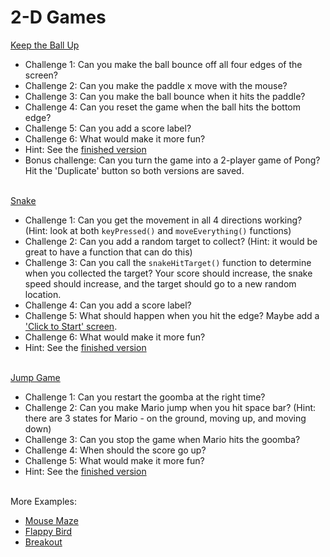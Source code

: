 # 2-D Games

[Keep the Ball Up](https://trinket.io/library/trinkets/25f46d8c06)
- Challenge 1: Can you make the ball bounce off all four edges of the screen?
- Challenge 2: Can you make the paddle x move with the mouse?
- Challenge 3: Can you make the ball bounce when it hits the paddle?
- Challenge 4: Can you reset the game when the ball hits the bottom edge?
- Challenge 5: Can you add a score label?
- Challenge 6: What would make it more fun?
- Hint: See the [finished version](https://trinket.io/library/trinkets/c1e47938a0)
- Bonus challenge: Can you turn the game into a 2-player game of Pong? Hit the 'Duplicate' button so both versions are saved.
<br><br>

[Snake](https://trinket.io/library/trinkets/55bff16f67)
- Challenge 1: Can you get the movement in all 4 directions working? (Hint: look at both `keyPressed()` and `moveEverything()` functions)
- Challenge 2: Can you add a random target to collect? (Hint: it would be great to have a function that can do this)
- Challenge 3: Can you call the `snakeHitTarget()` function to determine when you collected the target? Your score should increase, the snake speed should increase, and the target should go to a new random location.
- Challenge 4: Can you add a score label?
- Challenge 5: What should happen when you hit the edge? Maybe add a ['Click to Start' screen](https://trinket.io/library/trinkets/c493716bfb).
- Challenge 6: What would make it more fun?
- Hint: See the [finished version](https://trinket.io/library/trinkets/585b9609a0)
<br><br>

[Jump Game](https://trinket.io/library/trinkets/9ff495bca1)
- Challenge 1: Can you restart the goomba at the right time?
- Challenge 2: Can you make Mario jump when you hit space bar? (Hint: there are 3 states for Mario - on the ground, moving up, and moving down)
- Challenge 3: Can you stop the game when Mario hits the goomba?
- Challenge 4: When should the score go up?
- Challenge 5: What would make it more fun?
- Hint: See the [finished version](https://trinket.io/library/trinkets/d502a87209)
<br><br>

More Examples: 
- [Mouse Maze](https://trinket.io/python/01ad6f3b2a)
- [Flappy Bird](https://trinket.io/python/abc1389776)
- [Breakout](https://trinket.io/python/f3532e2f34)
